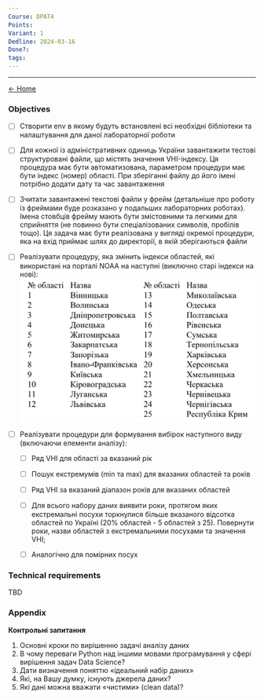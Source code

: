 ```yaml
---
Course: DPAT4
Points: 
Variant: 1
Dedline: 2024-03-16
Done?: 
tags:
---
```

---

[<- Home](../../)

### Objectives

- [ ] Створити env в якому будуть встановлені всі необхідні бібліотеки та налаштування для даної лабораторної роботи

- [ ] Для кожної із адміністративних одиниць України завантажити тестові структуровані файли, що містять значення VHI-індексу. Ця процедура має бути автоматизована, параметром процедури має бути індекс (номер) області. При зберіганні файлу до його імені потрібно додати дату та час завантаження

- [ ] Зчитати завантажені текстові файли у фрейм (детальніше про роботу із фреймами буде розказано у подальших лабораторних роботах). Імена стовбців фрейму мають бути змістовними та легкими для сприйняття (не повинно бути спеціалізованих символів, пробілів тощо). Ця задача має бути реалізована у вигляді окремої процедури, яка на вхід приймає шлях до директорії, в якій зберігаються файли

- [ ] Реалізувати процедуру, яка змінить індекси областей, які використані на порталі NOAA на наступні (виключно старі індекси на нові): ![](assets/Pasted%20image%2020240412194931.png)

- [ ] Реалізувати процедури для формування вибірок наступного виду (включаючи елементи аналізу):
	- [ ] Ряд VHI для області за вказаний рік
	- [ ] Пошук екстремумів (min та max) для вказаних областей та років
	- [ ] Ряд VHI за вказаний діапазон років для вказаних областей
	- [ ] Для всього набору даних виявити роки, протягом яких екстремальні посухи торкнулися більше вказаного відсотка областей по Україні (20% областей - 5 областей з 25). Повернути роки, назви областей з екстремальними посухами та значення VHI;
	- [ ] Аналогічно для помірних посух


### Technical requirements

TBD


### Appendix

**Контрольні запитання**

1. Основні кроки по вирішенню задачі аналізу даних
2. В чому переваги Python над іншими мовами програмування у сфері вирішення задач Data Science?
3. Дати визначення поняттю «ідеальний набір даних»
4. Які, на Вашу думку, існують джерела даних?
5. Які дані можна вважати «чистими» (clean data)?

